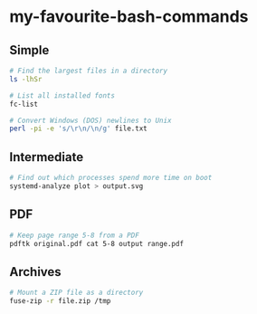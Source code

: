 # my-favourite-bash-commands

## Simple
```bash
# Find the largest files in a directory
ls -lhSr

# List all installed fonts
fc-list

# Convert Windows (DOS) newlines to Unix
perl -pi -e 's/\r\n/\n/g' file.txt
```

## Intermediate
```bash
# Find out which processes spend more time on boot
systemd-analyze plot > output.svg
```

## PDF
```bash
# Keep page range 5-8 from a PDF
pdftk original.pdf cat 5-8 output range.pdf
```

## Archives
```bash
# Mount a ZIP file as a directory
fuse-zip -r file.zip /tmp
```
